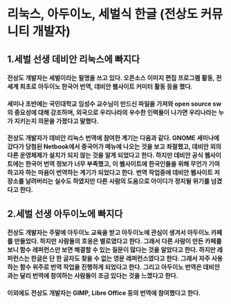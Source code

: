 리눅스, 아두이노, 세벌식 한글 (전상도 커뮤니티 개발자)
===================================================

1.세벌 선생 데비안 리눅스에 빠지다
----------------------------------

#### 전상도 개발자는 세벌이라는 필명을 쓰고 있다. 오픈소스 이미지 편집 프로그램 활동, 전 세계 최초로 아두이노 한국어 번역, 데비안 웹사이트 커미터 활동 등을 했다.
#### 세미나 초반에는 국민대학교 임성수 교수님이 만드신 파일을 가져와 open source sw의 중요성에 대해 강조하며, 외국으로 우리나라의 우수한 인력들이 나가면 우리나라는 누가 지키는지 의문을 가졌다고 말했다.
#### 전상도 개발자가 데비안 리눅스 번역에 참여한 계기는 다음과 같다. GNOME 세미나에 갔다가 당첨된 Netbook에서 중국어가 메뉴에 나오는 것을 보고 좌절했고, 데비안 외의 다른 운영체제가 설치가 되지 않는 것을 알게 되었다고 한다. 하지만 데비안 공식 웹사이트에는 한국어 번역 정보가 너무 부족했고, 이 웹사이트에 한국인들을 위해 무언가 기여하고자 하는 마음이 번역하는 계기가 되었다고 한다. 번역 작업중에 데비안 웹사이트 저장소를 날려버리는 실수도 하였지만 다른 사람의 도움으로 아이디가 정지될 위기를 넘겼다고 한다.

2.세벌 선생 아두이노에 빠지다
----------------------------
#### 전상도 개발자는 주말에 아두이노 교육을 받고 아두이노에 관심이 생겨서 아두이노 카페를 만들었다. 하지만 사람들의 호응은 별로였다고 한다. 그래서 다른 사람이 만든 카페를 보니 함수 레퍼런스만 보면 해결할 수 있는 질문이 많다는 것을 알았다고 한다. 하지만 레퍼런스는 한글은 단 한 글자도 찾을 수 없는 영문 레퍼런스였다고 한다. 그래서 자주 사용하는 함수 위주로 번역 작업을 진행하게 되었다고 한다. 그리고 아두이노 번역은 데비안과는 달리 번역에 참여하는 사람들이 조금 있다는 것을 느꼈다고 한다.
#### 이외에도 전상도 개발자는 GIMP, Libre Office 등의 번역에 참여했다고 한다.
